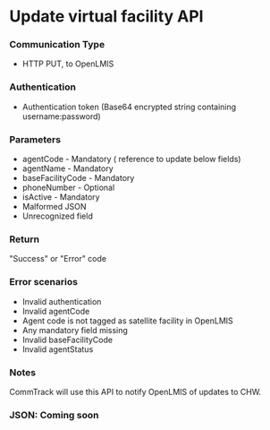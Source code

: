 # Update virtual facility API

### Communication Type

- HTTP PUT, to OpenLMIS

### Authentication

- Authentication token (Base64 encrypted string containing username:password)

### Parameters

- agentCode - Mandatory ( reference to update below fields)
- agentName - Mandatory
- baseFacilityCode - Mandatory
- phoneNumber - Optional  
- isActive - Mandatory 
- Malformed JSON
- Unrecognized field


### Return

"Success" or "Error" code

### Error scenarios

- Invalid authentication
- Invalid agentCode
- Agent code is not tagged as satellite facility in OpenLMIS
- Any mandatory field missing
- Invalid baseFacilityCode
- Invalid agentStatus

### Notes

CommTrack will use this API to notify OpenLMIS of updates to CHW.

### JSON: Coming soon
